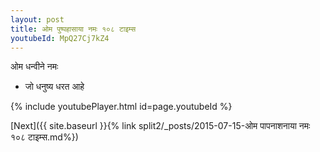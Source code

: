 ```yaml
---
layout: post
title: ओम पुष्पहासाया नमः १०८ टाइम्स
youtubeId: MpQ27Cj7kZ4
---
```

 
 
 ओम धन्वीने नमः  
 
 -  जो धनुष्य धरत आहे 
 
  
 
  
 
 
 
 
 
 


{% include youtubePlayer.html id=page.youtubeId %}
 
[Next]({{ site.baseurl }}{% link  split2/_posts/2015-07-15-ओम पापनाशनाया नमः १०८ टाइम्स.md%})
 
